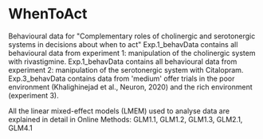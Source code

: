 # WhenToAct
Behavioural data for "Complementary roles of cholinergic and serotonergic systems in decisions about when to act"
Exp.1_behavData contains all behavioural data from experiment 1: manipulation of the cholinergic system with rivastigmine.
Exp.1_behavData contains all behavioural data from experiment 2: manipulation of the serotonergic system with Citalopram.
Exp.3_behavData contains data from 'medium' offer trials in the poor environment (Khalighinejad et al., Neuron, 2020) and the rich environment (experiment 3).

All the linear mixed-effect models (LMEM) used to analyse data are explained in detail in Online Methods: GLM1.1, GLM1.2, GLM1.3, GLM2.1, GLM4.1 
